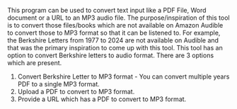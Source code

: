 This program can be used to convert text input like a PDF File, Word document or a URL to an MP3 audio file. 
The purpose/inspiration of this tool is to convert those files/books which are not available on Amazon Audible to convert those to MP3 format so that it can be listened to. 
For example, the Berkshire Letters from 1977 to 2024 are not available on Audible and that was the primary inspiration to come up with this tool. This tool has an option to convert Berkshire letters to audio format.
There are 3 options which are present.
1) Convert Berkshire Letter to MP3 format - You can convert multiple years PDF to a single MP3 format.
2) Upload a PDF to convert to MP3 format.
3) Provide a URL which has a PDF to convert to MP3 format.
